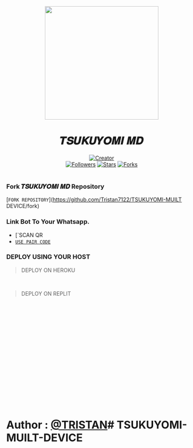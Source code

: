 <div align="center" class= "main"> 
  <img src="https://files.catbox.moe/dturse.jpg" width="300" height="300"/>
  <h1>𝑻𝑺𝑼𝑲𝑼𝒀𝑶𝑴𝑰 𝑴𝑫</h1>

<a href="https://github.com/Tristan7122"><img title="Creator" src="https://img.shields.io/badge/Creator-Tristan-red.svg?style=for-the-badge&logo=github"></a>
<br>
<a href="https://github.com/Tristan7122?tab=followers"><img title="Followers" src="https://img.shields.io/github/followers/Tristan7122?color=green&style=flat-square"></a>
<a href="https://github.com/Tristan7122/TSUKUYOMI-MUILT DEVICE/stargazers/"><img title="Stars" src="https://img.shields.io/github/stars/Tristan7122/TSUKUYOMI-MUILT DEVICE?color=white&style=flat-square"></a>
<a href="https://github.com/Tristan7122/TSUKUYOMI-MUILT DEVICE/network/members"><img title="Forks" src="https://img.shields.io/github/forks/Tristan7122/TSUKUYOMI-MUILT DEVICE?color=yellow&style=flat-square"></a>
<br><br>
</div>
<div align= "left">

  ### Fork 𝑻𝑺𝑼𝑲𝑼𝒀𝑶𝑴𝑰 𝑴𝑫 Repository
  [`FORK REPOSITORY`](https://github.com/Tristan7122/TSUKUYOMI-MUILT DEVICE/fork)

  ### Link Bot To Your Whatsapp.
  
 * [`SCAN QR 
 * [`USE PAIR CODE`](#)

 
  ### DEPLOY USING YOUR HOST
  
> DEPLOY ON HEROKU<br>


      

  <br>
  
> DEPLOY ON REPLIT<br>


<br><br><br>

</div>

<br><br><br><br><br><br><br><br><br><br><br><br>

# Author : [@TRISTAN](https://github.com/Tristan7122)# TSUKUYOMI-MUILT-DEVICE
